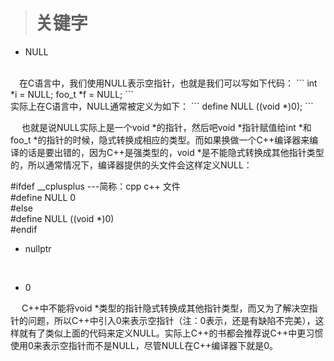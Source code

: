 ># 关键字

- NULL
<br/>
	&emsp;在C语言中，我们使用NULL表示空指针，也就是我们可以写如下代码：
```
int *i = NULL;
foo_t *f = NULL;
```
<br/>
实际上在C语言中，NULL通常被定义为如下：
```
define NULL ((void *)0);
```

&emsp; 也就是说NULL实际上是一个void *的指针，然后吧void *指针赋值给int *和foo_t *的指针的时候，隐式转换成相应的类型。而如果换做一个C++编译器来编译的话是要出错的，因为C++是强类型的，void *是不能隐式转换成其他指针类型的，所以通常情况下，编译器提供的头文件会这样定义NULL：

#ifdef __cplusplus ---简称：cpp c++ 文件
<br/>
#define NULL 0
<br/>
#else
<br/>
#define NULL ((void *)0)
<br/>
#endif

- nullptr

<br/>


- 0

&emsp; C++中不能将void *类型的指针隐式转换成其他指针类型，而又为了解决空指针的问题，所以C++中引入0来表示空指针（注：0表示，还是有缺陷不完美），这样就有了类似上面的代码来定义NULL。实际上C++的书都会推荐说C++中更习惯使用0来表示空指针而不是NULL，尽管NULL在C++编译器下就是0。